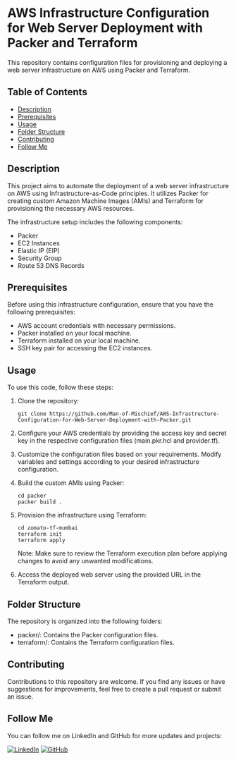 # AWS Infrastructure Configuration for Web Server Deployment with Packer and Terraform

This repository contains configuration files for provisioning and deploying a web server infrastructure on AWS using Packer and Terraform.

## Table of Contents

- [Description](#Description)
- [Prerequisites](#Prerequisites)
- [Usage](#Usage)
- [Folder Structure](#Folder-Structure)
- [Contributing](#Contributing)
- [Follow Me](#Follow-Me)


## Description

This project aims to automate the deployment of a web server infrastructure on AWS using Infrastructure-as-Code principles. It utilizes Packer for creating custom Amazon Machine Images (AMIs) and Terraform for provisioning the necessary AWS resources.

The infrastructure setup includes the following components:

- Packer
- EC2 Instances
- Elastic IP (EIP)
- Security Group
- Route 53 DNS Records

## Prerequisites

Before using this infrastructure configuration, ensure that you have the following prerequisites:

- AWS account credentials with necessary permissions.
- Packer installed on your local machine.
- Terraform installed on your local machine.
- SSH key pair for accessing the EC2 instances.

## Usage

To use this code, follow these steps:

1. Clone the repository:
   ```
   git clone https://github.com/Man-of-Mischief/AWS-Infrastructure-Configuration-for-Web-Server-Deployment-with-Packer.git
   ```
2. Configure your AWS credentials by providing the access key and secret key in the respective configuration files (main.pkr.hcl and provider.tf).

3. Customize the configuration files based on your requirements. Modify variables and settings according to your desired infrastructure configuration.

4. Build the custom AMIs using Packer:
   ```
   cd packer
   packer build .
   ```
   
5. Provision the infrastructure using Terraform: 
   ```
   cd zomato-tf-mumbai
   terraform init
   terraform apply
   ```
   Note: Make sure to review the Terraform execution plan before applying changes to avoid any unwanted modifications.

6. Access the deployed web server using the provided URL in the Terraform output.
   
## Folder Structure

The repository is organized into the following folders:

- packer/: Contains the Packer configuration files.
- terraform/: Contains the Terraform configuration files.

## Contributing
Contributions to this repository are welcome. If you find any issues or have suggestions for improvements, feel free to create a pull request or submit an issue.

## Follow Me

You can follow me on LinkedIn and GitHub for more updates and projects:

[![LinkedIn](https://img.shields.io/badge/LinkedIn-Connect-blue?style=for-the-badge&logo=linkedin)](https://www.linkedin.com/in/nidhinbabukuttan/)
[![GitHub](https://img.shields.io/badge/GitHub-Follow-black?style=for-the-badge&logo=github)](https://github.com/Man-of-Mischief)


   
